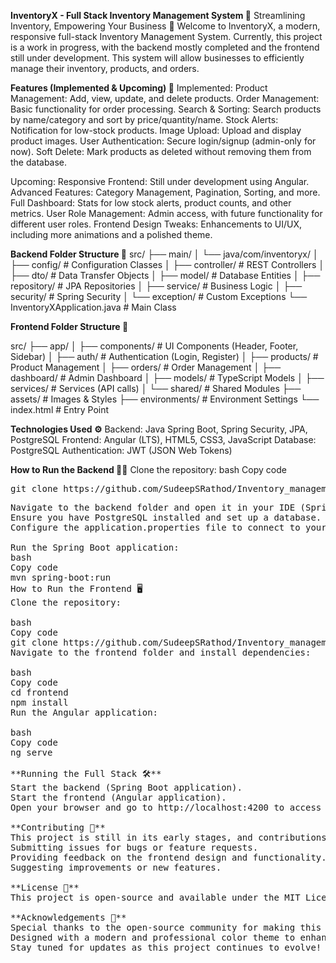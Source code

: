 **InventoryX - Full Stack Inventory Management System 🛒**
Streamlining Inventory, Empowering Your Business 💼
Welcome to InventoryX, a modern, responsive full-stack Inventory Management System. Currently, this project is a work in progress, with the backend mostly completed and the frontend still under development. This system will allow businesses to efficiently manage their inventory, products, and orders.

**Features (Implemented & Upcoming) 🚀**
Implemented:
Product Management: Add, view, update, and delete products.
Order Management: Basic functionality for order processing.
Search & Sorting: Search products by name/category and sort by price/quantity/name.
Stock Alerts: Notification for low-stock products.
Image Upload: Upload and display product images.
User Authentication: Secure login/signup (admin-only for now).
Soft Delete: Mark products as deleted without removing them from the database.

Upcoming:
Responsive Frontend: Still under development using Angular.
Advanced Features: Category Management, Pagination, Sorting, and more.
Full Dashboard: Stats for low stock alerts, product counts, and other metrics.
User Role Management: Admin access, with future functionality for different user roles.
Frontend Design Tweaks: Enhancements to UI/UX, including more animations and a polished theme.

**Backend Folder Structure 📂**
src/
├── main/
│   └── java/com/inventoryx/
│       ├── config/                 # Configuration Classes
│       ├── controller/             # REST Controllers
│       ├── dto/                    # Data Transfer Objects
│       ├── model/                  # Database Entities
│       ├── repository/             # JPA Repositories
│       ├── service/                # Business Logic
│       ├── security/               # Spring Security
│       └── exception/              # Custom Exceptions
└── InventoryXApplication.java     # Main Class

**Frontend Folder Structure 📂**

src/
├── app/
│   ├── components/                # UI Components (Header, Footer, Sidebar)
│   ├── auth/                      # Authentication (Login, Register)
│   ├── products/                  # Product Management
│   ├── orders/                    # Order Management
│   ├── dashboard/                 # Admin Dashboard
│   ├── models/                    # TypeScript Models
│   ├── services/                  # Services (API calls)
│   └── shared/                    # Shared Modules
├── assets/                        # Images & Styles
├── environments/                  # Environment Settings
└── index.html                     # Entry Point

**Technologies Used ⚙️**
Backend: Java Spring Boot, Spring Security, JPA, PostgreSQL
Frontend: Angular (LTS), HTML5, CSS3, JavaScript
Database: PostgreSQL
Authentication: JWT (JSON Web Tokens)

**How to Run the Backend 🏃‍♂️**
Clone the repository:
bash
Copy code
<pre>git clone https://github.com/SudeepSRathod/Inventory_management_system.git<pre>
Navigate to the backend folder and open it in your IDE (Spring Tool Suite).
Ensure you have PostgreSQL installed and set up a database.
Configure the application.properties file to connect to your PostgreSQL database.

Run the Spring Boot application:
bash
Copy code
mvn spring-boot:run
How to Run the Frontend 🖥️
Clone the repository:

bash
Copy code
git clone https://github.com/SudeepSRathod/Inventory_management_system.git
Navigate to the frontend folder and install dependencies:

bash
Copy code
cd frontend
npm install
Run the Angular application:

bash
Copy code
ng serve

**Running the Full Stack 🛠️**
Start the backend (Spring Boot application).
Start the frontend (Angular application).
Open your browser and go to http://localhost:4200 to access the app.

**Contributing 🤝**
This project is still in its early stages, and contributions are more than welcome! You can help by:
Submitting issues for bugs or feature requests.
Providing feedback on the frontend design and functionality.
Suggesting improvements or new features.

**License 📄**
This project is open-source and available under the MIT License. See the LICENSE file for more details.

**Acknowledgements 🙏**
Special thanks to the open-source community for making this project possible!
Designed with a modern and professional color theme to enhance user experience.
Stay tuned for updates as this project continues to evolve! 🎉
